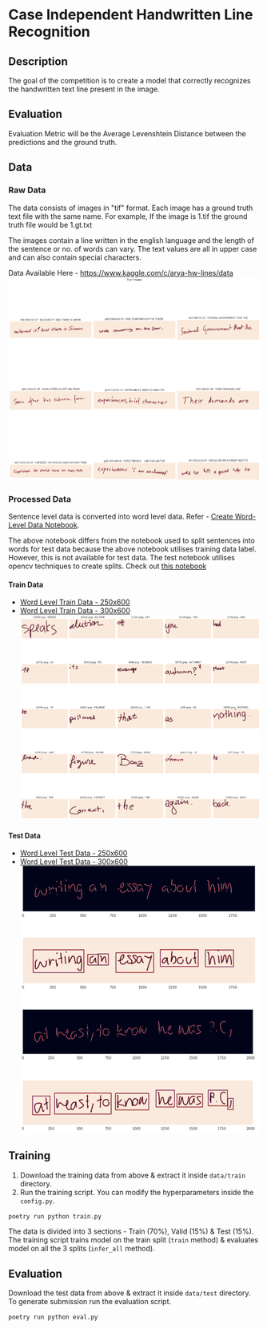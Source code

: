 # Case Independent Handwritten Line Recognition

## Description
The goal of the competition is to create a model that correctly recognizes the handwritten text line present in the image.

## Evaluation
Evaluation Metric will be the Average Levenshtein Distance between the predictions and the ground truth.

## Data
### Raw Data
The data consists of images in "tif" format. Each image has a ground truth text file with the same name. For example, If the image is 1.tif the ground truth file would be 1.gt.txt

The images contain a line written in the english language and the length of the sentence or no. of words can vary. The text values are all in upper case and can also contain special characters.

Data Available Here - https://www.kaggle.com/c/arya-hw-lines/data
![](resources/original.png)

### Processed Data
Sentence level data is converted into word level data. Refer - [Create Word-Level Data Notebook](notebooks/ocr-create-word-level-data.ipynb).

The above notebook differs from the notebook used to split sentences into words for test data because the above notebook utilises training data label. However, this is not available for test data. The test notebook utilises opencv techniques to create splits. Check out [this notebook](notebooks/handwritten-ocr-crnn-v1-inference-part-1.ipynb)

#### Train Data
* [Word Level Train Data - 250x600](https://www.kaggle.com/aditya08/ocr-crnn-train-word-split-250-600)
* [Word Level Train Data - 300x600](https://www.kaggle.com/aditya08/ocr-crnn-train-word-split-300-600)
![](resources/word_level_train_data.png)

#### Test Data
* [Word Level Test Data - 250x600](https://www.kaggle.com/aditya08/ocr-crnn-test-word-split-250-600)
* [Word Level Test Data - 300x600](https://www.kaggle.com/aditya08/ocr-crnn-test-word-split-300-600)
![](resources/word_level_test_data.png)

## Training
1. Download the training data from above & extract it inside `data/train` directory.
2. Run the training script. You can modify the hyperparameters inside the `config.py`.
```bash
poetry run python train.py
```

The data is divided into 3 sections - Train (70%), Valid (15%) & Test (15%). The training script trains model on the train split (`train` method) & evaluates model on all the 3 splits (`infer_all` method).

## Evaluation
Download the test data from above & extract it inside `data/test` directory. To generate submission run the evaluation script.
```bash
poetry run python eval.py
```